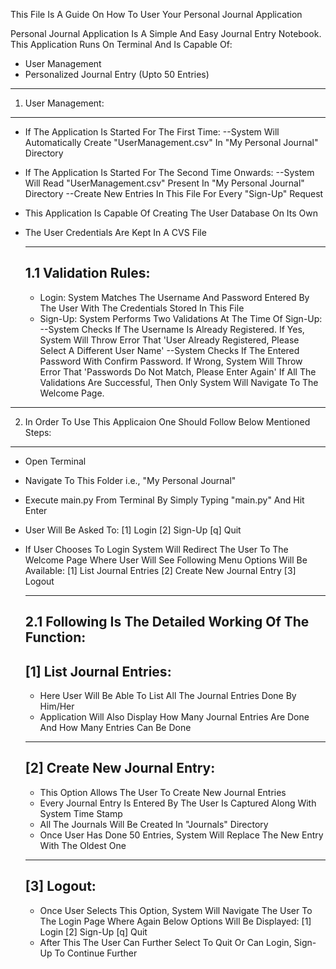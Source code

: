 This File Is A Guide On How To User Your Personal Journal Application

Personal Journal Application Is A Simple And Easy Journal Entry Notebook. This Application Runs On Terminal And Is Capable Of:
* User Management
* Personalized Journal Entry (Upto 50 Entries)

-------------------
1. User Management:
-------------------
* If The Application Is Started For The First Time:
	--System Will Automatically Create "UserManagement.csv" In "My Personal Journal" Directory
* If The Application Is Started For The Second Time Onwards:
	--System Will Read "UserManagement.csv" Present In "My Personal Journal" Directory
	--Create New Entries In This File For Every "Sign-Up" Request
* This Application Is Capable Of Creating The User Database On Its Own
* The User Credentials Are Kept In A CVS File

	---------------------
	1.1 Validation Rules:
	---------------------
	* Login: System Matches The Username And Password Entered By The User With The Credentials Stored In This File
	* Sign-Up: System Performs Two Validations At The Time Of Sign-Up:
		--System Checks If The Username Is Already Registered. If Yes, System Will Throw Error That 'User Already Registered, Please Select A Different User Name'
		--System Checks If The Entered Password With Confirm Password. If Wrong, System Will Throw Error That 'Passwords Do Not Match, Please Enter Again'
	If All The Validations Are Successful, Then Only System Will Navigate To The Welcome Page.

---------------------------------------------------------------------------
2. In Order To Use This Applicaion One Should Follow Below Mentioned Steps:
---------------------------------------------------------------------------
* Open Terminal
* Navigate To This Folder i.e., "My Personal Journal"
* Execute main.py From Terminal By Simply Typing "main.py" And Hit Enter
* User Will Be Asked To:
	[1] Login
	[2] Sign-Up
	[q] Quit

* If User Chooses To Login System Will Redirect The User To The Welcome Page Where User Will See Following Menu Options Will Be Available:
	[1] List Journal Entries
	[2] Create New Journal Entry
	[3] Logout

	------------------------------------------------------
	2.1 Following Is The Detailed Working Of The Function:
	------------------------------------------------------
	[1] List Journal Entries:
	-------------------------
	* Here User Will Be Able To List All The Journal Entries Done By Him/Her
	* Application Will Also Display How Many Journal Entries Are Done And How Many Entries Can Be Done
	
	-----------------------------
	[2] Create New Journal Entry:
	-----------------------------
	* This Option Allows The User To Create New Journal Entries
	* Every Journal Entry Is Entered By The User Is Captured Along With System Time Stamp
	* All The Journals Will Be Created In "Journals" Directory
	* Once User Has Done 50 Entries, System Will Replace The New Entry With The Oldest One
	
	-----------
	[3] Logout:
	-----------
	* Once User Selects This Option, System Will Navigate The User To The Login Page Where Again Below Options Will Be Displayed:
		[1] Login
		[2] Sign-Up
		[q] Quit
	* After This The User Can Further Select To Quit Or Can Login, Sign-Up To Continue Further
